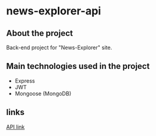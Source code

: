 # news-explorer-api

## About the project

Back-end project for "News-Explorer" site.

## Main technologies used in the project
* Express
* JWT
* Mongoose (MongoDB)

## links
[API link](https://api.ab-news-explorer.students.nomoreparties.sbs)
